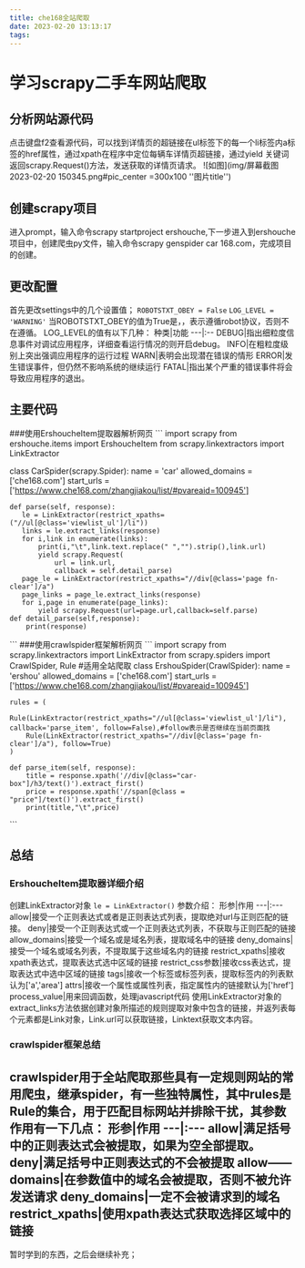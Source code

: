 ```yaml
---
title: che168全站爬取
date: 2023-02-20 13:13:17
tags:
---
```

# 学习scrapy二手车网站爬取
## 分析网站源代码
点击键盘f2查看源代码，可以找到详情页的超链接在ul标签下的每一个li标签内a标签的href属性，通过xpath在程序中定位每辆车详情页超链接，通过yield 关键词返回scrapy.Request()方法，发送获取的详情页请求。
![如图](img/屏幕截图 2023-02-20 150345.png#pic_center =300x100 ''图片title'')
## 创建scrapy项目
进入prompt，输入命令scrapy startproject ershouche,下一步进入到ershouche项目中，创建爬虫py文件，输入命令scrapy genspider car 168.com，完成项目的创建。

## 更改配置
首先更改settings中的几个设置值；
 `ROBOTSTXT_OBEY = False`
 `LOG_LEVEL = 'WARNING'`
 当ROBOTSTXT_OBEY的值为True是，，表示遵循robot协议，否则不在遵循。
 LOG_LEVEL的值有以下几种：
 种类|功能
 ---|:--
 DEBUG|指出细粒度信息事件对调试应用程序，详细查看运行情况的则开启debug。
 INFO|在粗粒度级别上突出强调应用程序的运行过程
  WARN|表明会出现潜在错误的情形
  ERROR|发生错误事件，但仍然不影响系统的继续运行
  FATAL|指出某个严重的错误事件将会导致应用程序的退出。

## 主要代码
###使用ErshoucheItem提取器解析网页
\```
import scrapy
from ershouche.items import ErshoucheItem
from scrapy.linkextractors import LinkExtractor

class CarSpider(scrapy.Spider):
    name = 'car'
    allowed_domains = ['che168.com']
    start_urls = ['https://www.che168.com/zhangjiakou/list/#pvareaid=100945']

    def parse(self, response):
       le = LinkExtractor(restrict_xpaths=("//ul[@class='viewlist_ul']/li"))
       links = le.extract_links(response)
       for i,link in enumerate(links):
           print(i,"\t",link.text.replace(" ","").strip(),link.url)
           yield scrapy.Request(
               url = link.url,
               callback = self.detail_parse)
       page_le = LinkExtractor(restrict_xpaths="//div[@class='page fn-clear']/a")
       page_links = page_le.extract_links(response)
       for i,page in enumerate(page_links): 
           yield scrapy.Request(url=page.url,callback=self.parse) 
    def detail_parse(self,response):
        print(response)
\```
###使用crawlspider框架解析网页
\```
import scrapy
from scrapy.linkextractors import LinkExtractor
from scrapy.spiders import CrawlSpider, Rule
#适用全站爬取
class ErshouSpider(CrawlSpider):
    name = 'ershou'
    allowed_domains = ['che168.com']
    start_urls = ['https://www.che168.com/zhangjiakou/list/#pvareaid=100945']

    rules = (
        Rule(LinkExtractor(restrict_xpaths="//ul[@class='viewlist_ul']/li"), callback='parse_item', follow=False),#follow表示是否继续在当前页面找
        Rule(LinkExtractor(restrict_xpaths="//div[@class='page fn-clear']/a"), follow=True)
    )

    def parse_item(self, response):
        title = response.xpath('//div[@class="car-box"]/h3/text()').extract_first()
        price = response.xpath('//span[@class = "price"]/text()').extract_first()
        print(title,"\t",price)
\```

## 总结
### ErshoucheItem提取器详细介绍
创建LinkExtractor对象
`le = LinkExtractor()`
参数介绍：
形参|作用
---|:---
allow|接受一个正则表达式或者是正则表达式列表，提取绝对url与正则匹配的链接。
deny|接受一个正则表达式或一个正则表达式列表，不获取与正则匹配的链接
allow_domains|接受一个域名或是域名列表，提取域名中的链接
deny_domains|接受一个域名或域名列表，不提取属于这些域名内的链接
restrict_xpaths|接收xpath表达式，提取表达式选中区域的链接
restrict_css参数|接收css表达式，提取表达式中选中区域的链接
tags|接收一个标签或标签列表，提取标签内的列表默认为['a','area']
attrs|接收一个属性或属性列表，指定属性内的链接默认为['href']
process_value|用来回调函数，处理javascript代码
使用LinkExtractor对象的extract_links方法依据创建对象所描述的规则提取对象中包含的链接，并返列表每个元素都是Link对象，Link.url可以获取链接，Linktext获取文本内容。


### crawlspider框架总结

crawlspider用于全站爬取那些具有一定规则网站的常用爬虫，继承spider，有一些独特属性，其中rules是Rule的集合，用于匹配目标网站并排除干扰，其参数作用有一下几点：
形参|作用
---|:---
allow|满足括号中的正则表达式会被提取，如果为空全部提取。
deny|满足括号中正则表达式的不会被提取
allow——domains|在参数值中的域名会被提取，否则不被允许发送请求
deny_domains|一定不会被请求到的域名
restrict_xpaths|使用xpath表达式获取选择区域中的链接
-----
暂时学到的东西，之后会继续补充；








